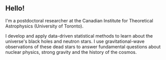 ## Hello!

I'm a postdoctoral researcher at the Canadian Institute for Theoretical Astrophysics (University of Toronto).

I develop and apply data-driven statistical methods to learn about the universe's black holes and neutron stars. I use gravitational-wave observations of these dead stars to answer fundamental questions about nuclear physics, strong gravity and the history of the cosmos.
